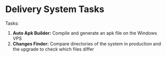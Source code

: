 # Delivery System Tasks

Tasks:
1. **Auto Apk Builder:** Compile and generate an apk file on the Windows VPS
2. **Changes Finder:** Compare directories of the system in production and the upgrade to check which files differ
